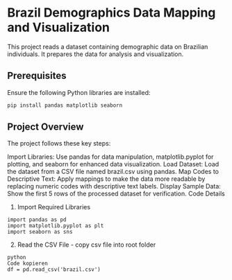 # Brazil Demographics Data Mapping and Visualization

This project reads a dataset containing demographic data on Brazilian individuals. It prepares the data for analysis and visualization. 

## Prerequisites

Ensure the following Python libraries are installed:

```bash
pip install pandas matplotlib seaborn
```

## Project Overview
The project follows these key steps:

Import Libraries: Use pandas for data manipulation, matplotlib.pyplot for plotting, and seaborn for enhanced data visualization.
Load Dataset: Load the dataset from a CSV file named brazil.csv using pandas.
Map Codes to Descriptive Text: Apply mappings to make the data more readable by replacing numeric codes with descriptive text labels.
Display Sample Data: Show the first 5 rows of the processed dataset for verification.
Code Details
1. Import Required Libraries
```
import pandas as pd
import matplotlib.pyplot as plt
import seaborn as sns
```
2. Read the CSV File - copy csv file into root folder 
```
python
Code kopieren
df = pd.read_csv('brazil.csv')
```

